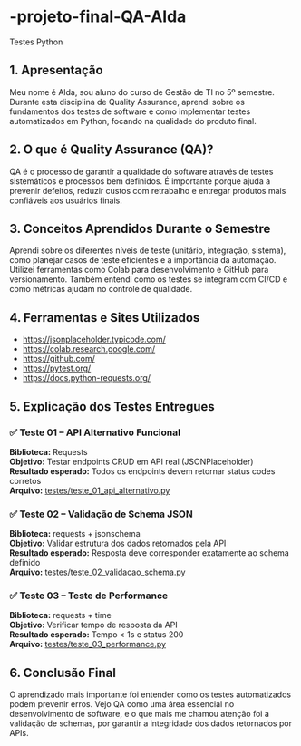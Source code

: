 # -projeto-final-QA-Alda
Testes Python

## 1. Apresentação
Meu nome é Alda, sou aluno do curso de Gestão de TI no 5º semestre. Durante esta disciplina de Quality Assurance, aprendi sobre os fundamentos dos testes de software e como implementar testes automatizados em Python, focando na qualidade do produto final.

## 2. O que é Quality Assurance (QA)?
QA é o processo de garantir a qualidade do software através de testes sistemáticos e processos bem definidos. É importante porque ajuda a prevenir defeitos, reduzir custos com retrabalho e entregar produtos mais confiáveis aos usuários finais.

## 3. Conceitos Aprendidos Durante o Semestre
Aprendi sobre os diferentes níveis de teste (unitário, integração, sistema), como planejar casos de teste eficientes e a importância da automação. Utilizei ferramentas como Colab para desenvolvimento e GitHub para versionamento. Também entendi como os testes se integram com CI/CD e como métricas ajudam no controle de qualidade.

## 4. Ferramentas e Sites Utilizados
- https://jsonplaceholder.typicode.com/
- https://colab.research.google.com/
- https://github.com/
- https://pytest.org/
- https://docs.python-requests.org/

## 5. Explicação dos Testes Entregues

### ✅ Teste 01 – API Alternativo Funcional
**Biblioteca:** Requests  
**Objetivo:** Testar endpoints CRUD em API real (JSONPlaceholder)  
**Resultado esperado:** Todos os endpoints devem retornar status codes corretos  
**Arquivo:** [testes/teste_01_api_alternativo.py](testes/teste_01_api_alternativo.py)

### ✅ Teste 02 – Validação de Schema JSON
**Biblioteca:** requests + jsonschema  
**Objetivo:** Validar estrutura dos dados retornados pela API  
**Resultado esperado:** Resposta deve corresponder exatamente ao schema definido  
**Arquivo:** [testes/teste_02_validacao_schema.py](testes/teste_02_validacao_schema.py)

### ✅ Teste 03 – Teste de Performance
**Biblioteca:** requests + time  
**Objetivo:** Verificar tempo de resposta da API  
**Resultado esperado:** Tempo < 1s e status 200  
**Arquivo:** [testes/teste_03_performance.py](testes/teste_03_performance.py)

## 6. Conclusão Final
O aprendizado mais importante foi entender como os testes automatizados podem prevenir erros. Vejo QA como uma área essencial no desenvolvimento de software, e o que mais me chamou atenção foi a validação de schemas, por garantir a integridade dos dados retornados por APIs.
